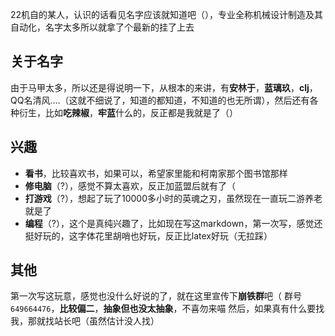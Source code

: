 22机自的某人，认识的话看见名字应该就知道吧（），专业全称机械设计制造及其自动化，名字太多所以就拿了个最新的挂了上去

## 关于名字
由于马甲太多，所以还是得说明一下，从根本的来讲，有**安林于**，**蓝璃玖**，**clj**，QQ名清风....（这就不细说了，知道的都知道，不知道的也无所谓），然后还有各种衍生，比如**吃辣椒**，**牢蓝**什么的，反正都是我就是了（）

## 兴趣
- **看书**，比较喜欢书，如果可以，希望家里能和柯南家那个图书馆那样
- **修电脑**（?），感觉不算太喜欢，反正加蓝盟后就有了（
- **打游戏**（?），想起了玩了10000多小时的英魂之刃，虽然现在一直玩二游养老就是了
- **编程**（?），这个是真纯兴趣了，比如现在写这markdown，第一次写，感觉还挺好玩的，这字体花里胡哨也好玩，反正比latex好玩（无拉踩）

## 其他
第一次写这玩意，感觉也没什么好说的了，就在这里宣传下**崩铁群**吧（
群号 `649664476`，**比较偏二**，**抽象但也没太抽象**，不喜勿来喵
然后，如果真有什么要找我，那就找站长吧（虽然估计没人找）
